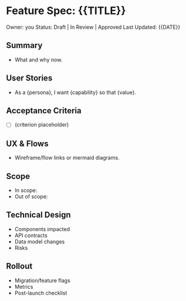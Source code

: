 # Feature Spec: {{TITLE}}

Owner: you
Status: Draft | In Review | Approved
Last Updated: {{DATE}}

## Summary

- What and why now.

## User Stories

- As a {persona}, I want {capability} so that {value}.

## Acceptance Criteria

- [ ] (criterion placeholder)

## UX & Flows

- Wireframe/flow links or mermaid diagrams.

## Scope

- In scope:
- Out of scope:

## Technical Design

- Components impacted
- API contracts
- Data model changes
- Risks

## Rollout

- Migration/feature flags
- Metrics
- Post-launch checklist
